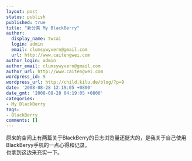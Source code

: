 ```yaml
---
layout: post
status: publish
published: true
title: "新分类 My BlackBerry"
author:
  display_name: twcai
  login: admin
  email: clumsywyvern@gmail.com
  url: http://www.caitengwei.com
author_login: admin
author_email: clumsywyvern@gmail.com
author_url: http://www.caitengwei.com
wordpress_id: 9
wordpress_url: http://child.kilu.de/blog/?p=9
date: '2008-08-28 12:19:05 +0800'
date_gmt: '2008-08-28 04:19:05 +0800'
categories:
- My BlackBerry
tags:
- BlackBerry
comments: []
---
```

<p>原来的空间上有两篇关于BlackBerry的日志浏览量还挺大的，是我关于自己使用BlackBeryy手机的一点心得和记录。<br />
也拿到这边来充实一下。</p>
